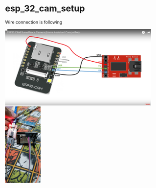 # esp_32_cam_setup
Wire connection is following

<img src="Wire Connection/connection DIA.png" height=250>
<img src="Wire Connection/connection.jpeg" height=250>
